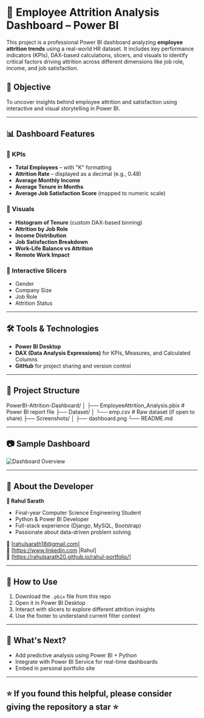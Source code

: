 # 🧠 Employee Attrition Analysis Dashboard – Power BI

This project is a professional Power BI dashboard analyzing **employee attrition trends** using a real-world HR dataset. It includes key performance indicators (KPIs), DAX-based calculations, slicers, and visuals to identify critical factors driving attrition across different dimensions like job role, income, and job satisfaction.

## 📌 Objective

To uncover insights behind employee attrition and satisfaction using interactive and visual storytelling in Power BI.

---

## 📊 Dashboard Features

### 🔹 KPIs
- **Total Employees** – with "K" formatting
- **Attrition Rate** – displayed as a decimal (e.g., 0.48)
- **Average Monthly Income**
- **Average Tenure in Months**
- **Average Job Satisfaction Score** (mapped to numeric scale)

### 🔹 Visuals
- **Histogram of Tenure** (custom DAX-based binning)
- **Attrition by Job Role**
- **Income Distribution**
- **Job Satisfaction Breakdown**
- **Work-Life Balance vs Attrition**
- **Remote Work Impact**

### 🔹 Interactive Slicers
- Gender  
- Company Size  
- Job Role  
- Attrition Status

---

## 🛠 Tools & Technologies

- **Power BI Desktop**
- **DAX (Data Analysis Expressions)** for KPIs, Measures, and Calculated Columns
- **GitHub** for project sharing and version control

---

## 📁 Project Structure

PowerBI-Attrition-Dashboard/
│
├── EmployeeAttrition_Analysis.pbix # Power BI report file
├── Dataset/
│ └── emp.csv # Raw dataset (if open to share)
├── Screenshots/
│ ├── dashboard.png
└── README.md



---

## 📷 Sample Dashboard

![Dashboard Overview](./Screenshot/emp_dashboard.png)

---

## 📌 About the Developer

**👤 Rahul Sarath**  
- Final-year Computer Science Engineering Student  
- Python & Power BI Developer  
- Full-stack experience (Django, MySQL, Bootstrap)  
- Passionate about data-driven problem solving

📧 [rahulsarath18@gmail.com]  
🔗 [https://www.linkedin.com |Rahul]  
📂 [https://rahulsarath20.github.io/rahul-portfolio/]

---

## 🚀 How to Use

1. Download the `.pbix` file from this repo
2. Open it in Power BI Desktop
3. Interact with slicers to explore different attrition insights
4. Use the footer to understand current filter context

---

## 🌟 What's Next?

- Add predictive analysis using Power BI + Python
- Integrate with Power BI Service for real-time dashboards
- Embed in personal portfolio site

---

## ⭐ If you found this helpful, please consider giving the repository a star ⭐
